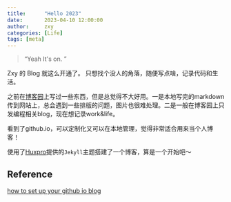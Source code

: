 ```yaml
---
title:      "Hello 2023"
date:       2023-04-10 12:00:00
author:     zxy
categories: [Life]
tags: [meta]
---
```


> “Yeah It's on. ”

Zxy 的 Blog 就这么开通了。
只想找个没人的角落，随便写点啥，记录代码和生活。

之前在[博客园](https://www.cnblogs.com/zxyLeaf/)上写过一些东西，但是总觉得不大好用。一是本地写完的markdown传到网站上，总会遇到一些排版的问题，图片也很难处理。二是一般在博客园上只发编程相关blog，现在想记录work&life。

看到了github.io，可以定制化又可以在本地管理，觉得非常适合用来当个人博客！

使用了[Huxpro](https://github.com/Huxpro/huxpro.github.io)提供的`Jekyll`主题搭建了一个博客，算是一个开始吧～

Reference
-------
[how to set up your github io blog](https://keysaim.github.io/post/blog/2017-08-15-how-to-setup-your-github-io-blog/)